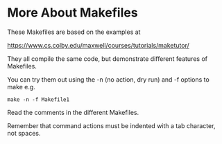 # More About Makefiles

These Makefiles are based on the examples at

https://www.cs.colby.edu/maxwell/courses/tutorials/maketutor/

They all compile the same code, but demonstrate different
features of Makefiles.

You can try them out using the -n (no action, dry run) and
-f options to make e.g.
```
make -n -f Makefile1
```

Read the comments in the different Makefiles.

Remember that command actions must be indented with a tab character,
not spaces.
